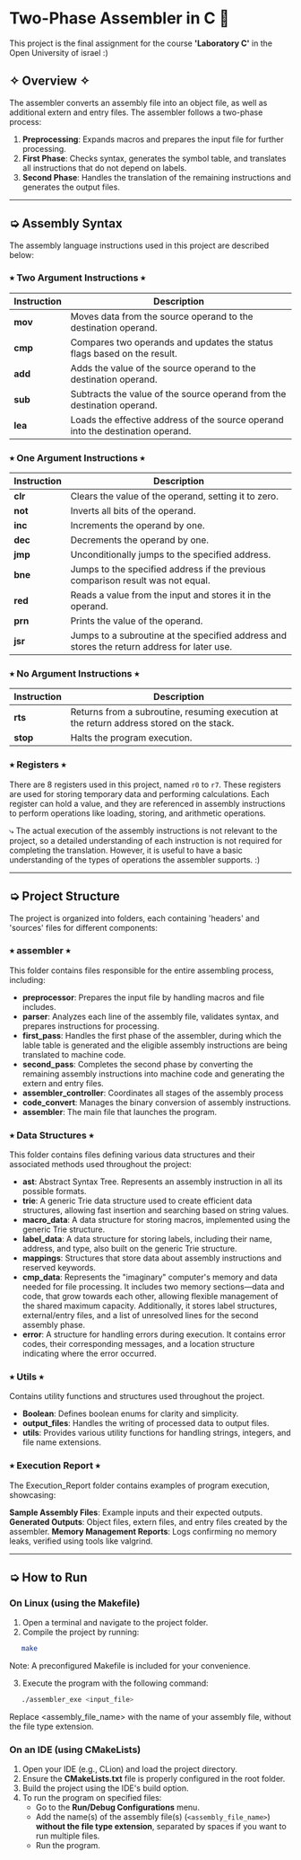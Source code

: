 # Two-Phase Assembler in C 🤟

This project is the final assignment for the course **'Laboratory C'** in the Open University of israel :)


## ✧ Overview ✧ 
The assembler converts an assembly file into an object file, as well as additional extern and entry files.
The assembler follows a two-phase process:
1. **Preprocessing**: Expands macros and prepares the input file for further processing.
2. **First Phase**: Checks syntax, generates the symbol table, and translates all instructions that do not depend on labels.
3. **Second Phase**: Handles the translation of the remaining instructions and generates the output files.
---
## ➭ Assembly Syntax
The assembly language instructions used in this project are described below:
### ⭑ Two Argument Instructions ⭑
| Instruction       | Description                                                      |
| ----------------- | ------------------------------------------------------------------ |
| **mov** | Moves data from the source operand to the destination operand. |
| **cmp** | Compares two operands and updates the status flags based on the result. |
| **add** | Adds the value of the source operand to the destination operand. |
| **sub** | Subtracts the value of the source operand from the destination operand. |
| **lea** | Loads the effective address of the source operand into the destination operand. |

### ⭑ One Argument Instructions ⭑
| Instruction       | Description                                                      |
| ----------------- | ------------------------------------------------------------------ |
| **clr** | Clears the value of the operand, setting it to zero. |
| **not** | Inverts all bits of the operand. |
| **inc** | Increments the operand by one. |
| **dec** | Decrements the operand by one. |
| **jmp** | Unconditionally jumps to the specified address. |
| **bne** | Jumps to the specified address if the previous comparison result was not equal. |
| **red** | Reads a value from the input and stores it in the operand. |
| **prn** | Prints the value of the operand. |
| **jsr** | Jumps to a subroutine at the specified address and stores the return address for later use. |

### ⭑ No Argument Instructions ⭑
| Instruction       | Description                                                      |
| ----------------- | ------------------------------------------------------------------ |
| **rts** | Returns from a subroutine, resuming execution at the return address stored on the stack. |
| **stop** | Halts the program execution. |

### ⭑ Registers ⭑
There are 8 registers used in this project, named `r0` to `r7`. These registers are used for storing temporary data and performing calculations. Each register can hold a value, and they are referenced in assembly instructions to perform operations like loading, storing, and arithmetic operations. 

⤷ The actual execution of the assembly instructions is not relevant to the project, so a detailed understanding of each instruction is not required for completing the translation. However, it is useful to have a basic understanding of the types of operations the assembler supports. :)



---

## ➭ Project Structure

The project is organized into folders, each containing 'headers' and 'sources' files for different components:

### ⭑ assembler ⭑
This folder contains files responsible for the entire assembling process, including:

- **preprocessor**: Prepares the input file by handling macros and file includes.
- **parser**: Analyzes each line of the assembly file, validates syntax, and prepares instructions for processing.
- **first_pass**: Handles the first phase of the assembler, during which the lable table is generated and the eligible assembly instructions are being translated to machine code.
- **second_pass**:  Completes the second phase by converting the remaining assembly instructions into machine code and generating the extern and entry files.
- **assembler_controller**: Coordinates all stages of the assembly process
- **code_convert**: Manages the binary conversion of assembly instructions.
- **assembler**: The main file that launches the program.

### ⭑ Data Structures ⭑
This folder contains files defining various data structures and their associated methods used throughout the project:

- **ast**: Abstract Syntax Tree. Represents an assembly instruction in all its possible formats.
- **trie**: A generic Trie data structure used to create efficient data structures, allowing fast insertion and searching based on string values.
- **macro_data**: A data structure for storing macros, implemented using the generic Trie structure.
- **label_data**: A data structure for storing labels, including their name, address, and type, also built on the generic Trie structure.
- **mappings**: Structures that store data about assembly instructions and reserved keywords.
- **cmp_data**: Represents the "imaginary" computer's memory and data needed for file processing. It includes two memory sections—data and code, that grow towards each other, allowing flexible management of the shared maximum capacity. Additionally, it stores label structures, external/entry files, and a list of unresolved lines for the second assembly phase.
- **error**: A structure for handling errors during execution. It contains error codes, their corresponding messages, and a location structure indicating where the error occurred.

### ⭑ Utils ⭑
Contains utility functions and structures used throughout the project.

- **Boolean**: Defines boolean enums for clarity and simplicity. 
- **output_files**: Handles the writing of processed data to output files.
- **utils**: Provides various utility functions for handling strings, integers, and file name extensions.

### ⭑ Execution Report ⭑
The Execution_Report folder contains examples of program execution, showcasing:

**Sample Assembly Files**: Example inputs and their expected outputs.
**Generated Outputs**: Object files, extern files, and entry files created by the assembler.
**Memory Management Reports**: Logs confirming no memory leaks, verified using tools like valgrind.

---

## ➭ How to Run
### On Linux (using the Makefile)
1. Open a terminal and navigate to the project folder.
2. Compile the project by running:
```bash
   make
```
Note: A preconfigured Makefile is included for your convenience. 

3. Execute the program with the following command:
```bash
   ./assembler_exe <input_file>
```
Replace <assembly_file_name> with the name of your assembly file, without the file type extension.

### On an IDE (using CMakeLists)
1. Open your IDE (e.g., CLion) and load the project directory.
2. Ensure the **CMakeLists.txt** file is properly configured in the root folder.
3. Build the project using the IDE's build option.
4. To run the program on specified files:
   - Go to the **Run/Debug Configurations** menu.
   - Add the name(s) of the assembly file(s) (`<assembly_file_name>`) **without the file type extension**, separated by spaces if you want to run multiple files.
   - Run the program.

